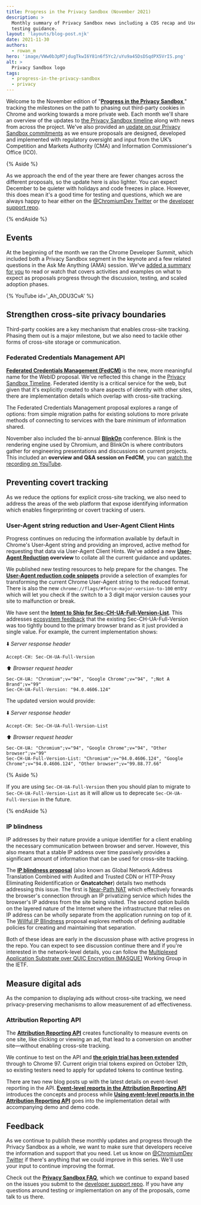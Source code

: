 ```yaml
---
title: Progress in the Privacy Sandbox (November 2021)
description: >
  Monthly summary of Privacy Sandbox news including a CDS recap and User-Agent
  testing guidance.
layout: 'layouts/blog-post.njk'
date: 2021-11-30
authors:
  - rowan_m
hero: 'image/VWw0b3pM7jdugTkwI6Y81n6f5Yc2/uYu9a45DsDSqdPX5VrIS.png'
alt: >
  Privacy Sandbox logo
tags:
  - progress-in-the-privacy-sandbox
  - privacy
---
```


Welcome to the November edition of "**[Progress in the Privacy
Sandbox](/tags/progress-in-the-privacy-sandbox/)**," tracking the milestones on
the path to phasing out third-party cookies in Chrome and working towards a more
private web. Each month we'll share an overview of the updates to [the Privacy
Sandbox timeline](https://privacysandbox.com/timeline/) along with news from
across the project. We've also provided an [update on our Privacy Sandbox
commitments](https://blog.google/around-the-globe/google-europe/update-our-privacy-sandbox-commitments/)
as we ensure proposals are designed, developed and implemented with regulatory
oversight and input from the UK’s Competition and Markets Authority (CMA) and
Information Commissioner's Office (ICO).

{% Aside %}

As we approach the end of the year there are fewer changes across the different
proposals, so the update here is also lighter. You can expect December to be
quieter with holidays and code freezes in place. However, this does mean it's a
good time for testing and questions, which we are always happy to hear either on
the [@ChromiumDev Twitter](https://twitter.com/ChromiumDev) or the [developer
support repo](https://github.com/GoogleChromeLabs/privacy-sandbox-dev-support).

{% endAside %}

## Events

At the beginning of the month we ran the Chrome Developer Summit, which included
both a Privacy Sandbox segment in the keynote and a few related questions in the
Ask Me Anything (AMA) session. We've [added a summary for
you](/docs/privacy-sandbox/cds21-update/) to read or watch that covers
activities and examples on what to expect as proposals progress through the
discussion, testing, and scaled adoption phases.

{% YouTube id='_Ah_ODU3CvA' %}


## Strengthen cross-site privacy boundaries

Third-party cookies are a key mechanism that enables cross-site tracking.
Phasing them out is a major milestone, but we also need to tackle other forms of
cross-site storage or communication.


### Federated Credentials Management API

**[Federated Credentials Management (FedCM)](https://github.com/WICG/FedCM)** is
the new, more meaningful name for the WebID proposal.  We've reflected this
change in the [Privacy Sandbox Timeline](https://privacysandbox.com/timeline/).
Federated identity is a critical service for the web, but given that it's
explicitly created to share aspects of identity with other sites, there are
implementation details which overlap with cross-site tracking.

The Federated Credentials Management proposal explores a range of options: from
simple migration paths for existing solutions to more private methods of
connecting to services with the bare minimum of information shared.

November also included the bi-annual
**[BlinkOn](https://www.chromium.org/events/blinkon-15)** conference. Blink is
the rendering engine used by Chromium, and BlinkOn is where contributors gather
for engineering presentations and discussions on current projects. This included
an **overview and Q&A session on FedCM**, you can [watch the recording on
YouTube](https://www.youtube.com/watch?v=9la0cBhVXac).


## Preventing covert tracking

As we reduce the options for explicit cross-site tracking, we also need to
address the areas of the web platform that expose identifying information which
enables fingerprinting or covert tracking of users.


### User-Agent string reduction and User-Agent Client Hints

Progress continues on reducing the information available by default in Chrome's
User-Agent string and providing an improved, active method for requesting that
data via User-Agent Client Hints. We've added a new **[User-Agent
Reduction](/docs/privacy-sandbox/user-agent/) overview** to collate all the
current guidance and updates. 

We published new testing resources to help prepare for the changes. The
**[User-Agent reduction code
snippets](/docs/privacy-sandbox/user-agent/snippets/)** provide a selection of
examples for transforming the current Chrome User-Agent string to the reduced
format. There is also the new `chrome://flags/#force-major-version-to-100` entry
which will let you check if the switch to a 3 digit major version causes your
site to malfunction or break.

We have sent the **[Intent to Ship for
Sec-CH-UA-Full-Version-List](https://groups.google.com/a/chromium.org/g/blink-dev/c/yZh8Lwr34Ro)**.
This addresses [ecosystem
feedback](https://github.com/WICG/ua-client-hints/issues/196) that the existing
Sec-CH-UA-Full-Version was too tightly bound to the primary browser brand as it
just provided a single value. For example, the current implementation shows:

⬇️ _Server response header_


```text
Accept-CH: Sec-CH-UA-Full-Version
```


⬆️ _Browser request header_


```text
Sec-CH-UA: "Chromium";v="94", "Google Chrome";v="94", ";Not A Brand";v="99"
Sec-CH-UA-Full-Version: "94.0.4606.124"
```


The updated version would provide:

⬇️ _Server response header_


```text
Accept-CH: Sec-CH-UA-Full-Version-List
```


⬆️ _Browser request header_


```text
Sec-CH-UA: "Chromium";v="94", "Google Chrome";v="94", "Other browser";v="99"
Sec-CH-UA-Full-Version-List: "Chromium";v="94.0.4606.124", "Google Chrome";v="94.0.4606.124", "Other browser";v="99.88.77.66"
```

{% Aside %}

If you are using `Sec-CH-UA-Full-Version` then you should plan to migrate to
`Sec-CH-UA-Full-Version-List` as it will allow us to deprecate
`Sec-CH-UA-Full-Version` in the future.

{% endAside %}

### IP blindness

IP addresses by their nature provide a unique identifier for a client enabling
the necessary communication between browser and server. However, this also means
that a stable IP address over time passively provides a significant amount of
information that can be used for cross-site tracking.

The **[IP blindness proposal](https://github.com/bslassey/ip-blindness)** (also
known as Global Network Address Translation Combined with Audited and Trusted
CDN or HTTP-Proxy Eliminating Reidentification or **Gnatcatcher**) details two
methods addressing this issue. The first is [Near-Path
NAT](https://github.com/bslassey/ip-blindness/blob/master/near_path_nat.md)
which effectively forwards the browser's connection through an IP privatizing
service which hides the browser's IP address from the site being visited. The
second option builds on the layered nature of the Internet where the
infrastructure that relies on IP address can be wholly separate from the
application running on top of it. The [Willful IP
Blindness](https://github.com/bslassey/ip-blindness/blob/master/willful_ip_blindness.md)
proposal explores methods of defining auditable policies for creating and
maintaining that separation.

Both of these ideas are early in the discussion phase with active progress in
the repo. You can expect to see discussion continue there and if you're
interested in the network-level details, you can follow the [Multiplexed
Application Substrate over QUIC Encryption
(MASQUE)](https://datatracker.ietf.org/wg/masque/about/) Working Group in the
IETF.


## Measure digital ads

As the companion to displaying ads without cross-site tracking, we need
privacy-preserving mechanisms to allow measurement of ad effectiveness.


### Attribution Reporting API

The **[Attribution Reporting
API](/docs/privacy-sandbox/attribution-reporting/)** creates functionality to
measure events on one site, like clicking or viewing an ad, that lead to a
conversion on another site—without enabling cross-site tracking.

We continue to test on the API and **[the origin trial has been
extended](https://groups.google.com/a/chromium.org/g/blink-dev/c/DdjaFmsb4fA)**
through to Chrome 97. Current origin trial tokens expired on October 12th, so
existing testers need to apply for updated tokens to continue testing.

There are two new blog posts up with the latest details on event-level reporting
in the API. **[Event-level reports in the Attribution Reporting
API](/docs/privacy-sandbox/attribution-reporting-event-introduction/)**
introduces the concepts and process while **[Using event-level reports in the
Attribution Reporting
API](/docs/privacy-sandbox/attribution-reporting-event-guide/)** goes into the
implementation detail with accompanying demo and demo code.


## Feedback

As we continue to publish these monthly updates and progress through the Privacy
Sandbox as a whole, we want to make sure that developers receive the information
and support that you need. Let us know on [@ChromiumDev
Twitter](https://twitter.com/ChromiumDev) if there's anything that we could
improve in this series. We'll use your input to continue improving the format.

Check out the **[Privacy Sandbox FAQ](/docs/privacy-sandbox/faq/)**, which we
continue to expand based on the issues you submit to the [developer support
repo](https://github.com/GoogleChromeLabs/privacy-sandbox-dev-support). If you
have any questions around testing or implementation on any of the proposals,
come talk to us there.